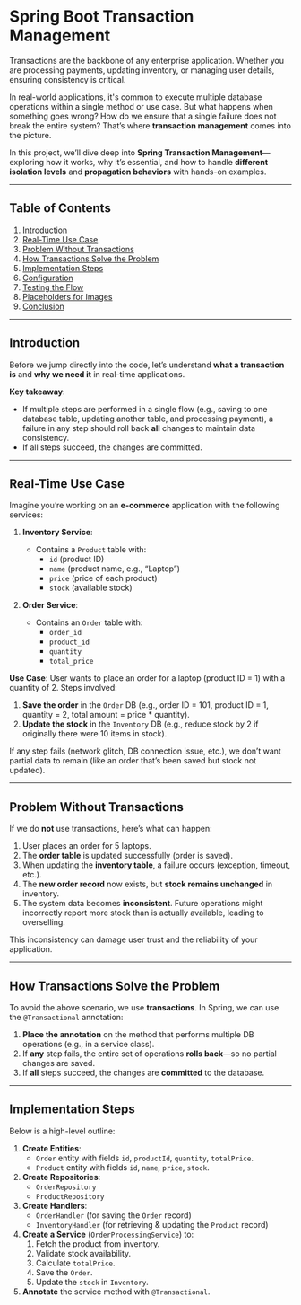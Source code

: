 # Spring Boot Transaction Management

Transactions are the backbone of any enterprise application. Whether you are processing payments, updating inventory, or managing user details, ensuring consistency is critical.

In real-world applications, it's common to execute multiple database operations within a single method or use case. But what happens when something goes wrong? How do we ensure that a single failure does not break the entire system? That’s where **transaction management** comes into the picture.

In this project, we’ll dive deep into **Spring Transaction Management**—exploring how it works, why it’s essential, and how to handle **different isolation levels** and **propagation behaviors** with hands-on examples.

---

## Table of Contents

1. [Introduction](#introduction)
2. [Real-Time Use Case](#real-time-use-case)
3. [Problem Without Transactions](#problem-without-transactions)
4. [How Transactions Solve the Problem](#how-transactions-solve-the-problem)
5. [Implementation Steps](#implementation-steps)
6. [Configuration](#configuration)
7. [Testing the Flow](#testing-the-flow)
8. [Placeholders for Images](#placeholders-for-images)
9. [Conclusion](#conclusion)

---

## Introduction

Before we jump directly into the code, let’s understand **what a transaction is** and **why we need it** in real-time applications. 

**Key takeaway**: 
- If multiple steps are performed in a single flow (e.g., saving to one database table, updating another table, and processing payment), a failure in any step should roll back **all** changes to maintain data consistency.
- If all steps succeed, the changes are committed.

---

## Real-Time Use Case

Imagine you’re working on an **e-commerce** application with the following services:

1. **Inventory Service**: 
   - Contains a `Product` table with:
     - `id` (product ID)
     - `name` (product name, e.g., “Laptop”)
     - `price` (price of each product)
     - `stock` (available stock)

2. **Order Service**:
   - Contains an `Order` table with:
     - `order_id`
     - `product_id`
     - `quantity`
     - `total_price`

**Use Case**: User wants to place an order for a laptop (product ID = 1) with a quantity of 2.
Steps involved:
1. **Save the order** in the `Order` DB (e.g., order ID = 101, product ID = 1, quantity = 2, total amount = price * quantity).
2. **Update the stock** in the `Inventory` DB (e.g., reduce stock by 2 if originally there were 10 items in stock).

If any step fails (network glitch, DB connection issue, etc.), we don’t want partial data to remain (like an order that’s been saved but stock not updated).

---

## Problem Without Transactions

If we do **not** use transactions, here’s what can happen:

1. User places an order for 5 laptops.
2. The **order table** is updated successfully (order is saved).
3. When updating the **inventory table**, a failure occurs (exception, timeout, etc.).
4. The **new order record** now exists, but **stock remains unchanged** in inventory.
5. The system data becomes **inconsistent**. Future operations might incorrectly report more stock than is actually available, leading to overselling.

This inconsistency can damage user trust and the reliability of your application.

---

## How Transactions Solve the Problem

To avoid the above scenario, we use **transactions**. In Spring, we can use the `@Transactional` annotation:

1. **Place the annotation** on the method that performs multiple DB operations (e.g., in a service class).
2. If **any** step fails, the entire set of operations **rolls back**—so no partial changes are saved.
3. If **all** steps succeed, the changes are **committed** to the database.

---

## Implementation Steps

Below is a high-level outline:

1. **Create Entities**:
   - `Order` entity with fields `id`, `productId`, `quantity`, `totalPrice`.
   - `Product` entity with fields `id`, `name`, `price`, `stock`.
2. **Create Repositories**:
   - `OrderRepository`
   - `ProductRepository`
3. **Create Handlers**:
   - `OrderHandler` (for saving the `Order` record)
   - `InventoryHandler` (for retrieving & updating the `Product` record)
4. **Create a Service** (`OrderProcessingService`) to:
   1. Fetch the product from inventory.
   2. Validate stock availability.
   3. Calculate `totalPrice`.
   4. Save the `Order`.
   5. Update the `stock` in `Inventory`.
5. **Annotate** the service method with `@Transactional`.

